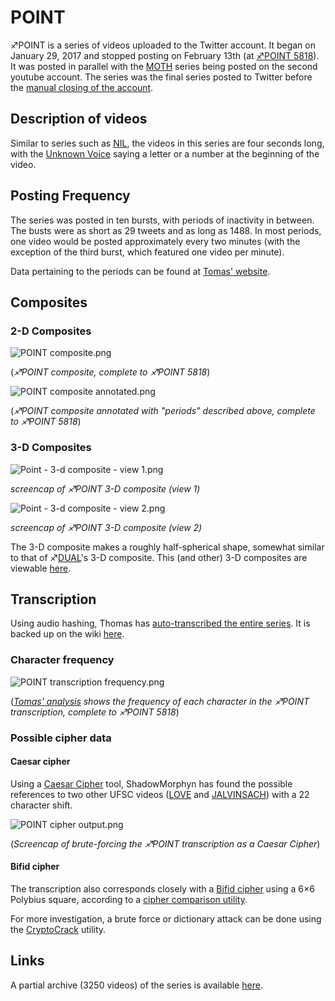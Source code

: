 # POINT

♐POINT is a series of videos uploaded to the Twitter account. It began
on January 29, 2017 and stopped posting on February 13th (at
[♐POINT 5818](https://twitter.com/unfavorablesemi/status/831074953835454464)).
It was posted in parallel with the [MOTH](MOTH "wikilink") series being
posted on the second youtube account. The series was the final series
posted to Twitter before the [manual closing of the account](RESET_STRANGE_YD "wikilink").

## Description of videos

Similar to series such as [NIL](NIL "wikilink"), the videos in this
series are four seconds long, with the [Unknown Voice](Unknown_Voice "wikilink") saying a letter or a number at the
beginning of the video.

## Posting Frequency

The series was posted in ten bursts, with periods of inactivity in
between. The busts were as short as 29 tweets and as long as 1488. In
most periods, one video would be posted approximately every two minutes
(with the exception of the third burst, which featured one video per
minute).

Data pertaining to the periods can be found at [Tomas' website](http://tomasf.se/projects/semi/POINT_periods.txt).

## Composites

### 2-D Composites

![POINT composite.png](_POINT_composite.png "POINT composite.png")

(*♐POINT composite, complete to ♐POINT 5818*)

![POINT composite annotated.png](_POINT_composite_annotated.png)

(*♐POINT composite annotated with "periods" described above, complete to 
♐POINT 5818*)

### 3-D Composites

![ Point - 3-d composite - view 1.png](_Point_-_3-d_composite_-_view_1.png)

*screencap of ♐POINT 3-D composite (view 1)*

![ Point - 3-d composite - view 2.png](_Point_-_3-d_composite_-_view_2.png)

*screencap of ♐POINT 3-D composite (view 2)*

The 3-D composite makes a roughly half-spherical shape, somewhat similar
to that of ♐[DUAL](DUAL "wikilink")'s 3-D composite. This (and other)
3-D composites are viewable
[here](https://lorpus.github.io/sketches/ufsc3d/).

## Transcription

Using audio hashing, Thomas has [auto-transcribed the entire series](http://tomasf.se/projects/semi/POINT_transcription.txt). It is
backed up on the wiki [here](POINT_transcription "wikilink").

### Character frequency

![POINT transcription frequency.png](_POINT_transcription_frequency.png)

(*[Tomas' analysis](http://tomasf.se/projects/semi/POINT_transcription_frequency.png)
shows the frequency of each character in the ♐POINT transcription,
complete to ♐POINT 5818*)

### Possible cipher data

#### Caesar cipher

Using a [Caesar Cipher](http://www.dcode.fr/caesar-cipher) tool,
ShadowMorphyn has found the possible references to two other UFSC videos
([LOVE](LOVE "wikilink") and [JALVINSACH](JALVINSACH "wikilink")) with a
22 character shift.

![POINT cipher output.png](_POINT_cipher_output.png)

(*Screencap of brute-forcing the ♐POINT transcription as a Caesar
Cipher*)

#### Bifid cipher

The transcription also corresponds closely with a [Bifid cipher](https://en.wikipedia.org/wiki/Bifid_cipher) using a 6×6 Polybius
square, according to a [cipher comparison utility](http://bionsgadgets.appspot.com/gadget_forms/refscore_extended.html).

For more investigation, a brute force or dictionary attack can be done
using the
[CryptoCrack](https://sites.google.com/site/cryptocrackprogram/home)
utility.

## Links

A partial archive (3250 videos) of the series is available
[here](https://mega.nz/#!NnhkyJQK!G4PQ_6eqHrrjxxlOQ7ifdnXnQMvFCru3E65gsZIHqcA).

